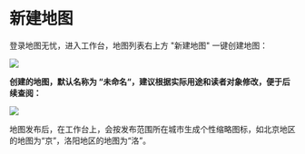 # 新建地图

登录地图无忧，进入工作台，地图列表右上方 "新建地图" 一键创建地图：

![](http://pic.dituwuyou.com/map%2Fpicture%2F11.7%2F2015-11-02_15-20-58.jpg)

**创建的地图，默认名称为 “未命名“，建议根据实际用途和读者对象修改，便于后续查阅：**

![](http://pic.dituwuyou.com/map%2Fpicture%2F11.7%2F2015-11-02_15-40-15.jpg)

地图发布后，在工作台上，会按发布范围所在城市生成个性缩略图标，如北京地区的地图为“京”，洛阳地区的地图为“洛”。